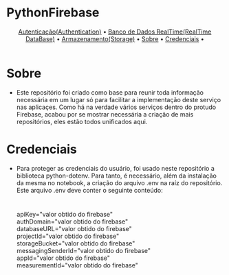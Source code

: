 # PythonFirebase

<table>
   <tr>
      <p align="center">
        <a href="https://github.com/victor-s-santos/PythonFirebase/tree/master/authentication">Autenticação(Authentication)</a> •
        <a href="https://github.com/victor-s-santos/PythonFirebase/tree/master/realtimedatabase">Banco de Dados RealTime(RealTime DataBase)</a> •
        <a href="https://github.com/victor-s-santos/PythonFirebase/tree/master/storage">Armazenamento(Storage)</a> •
         <a href="#sobre">Sobre</a> •
         <a href="#credenciais">Credenciais</a> •
      </p>
   </tr>
</table>

# Sobre
- Este repositório foi criado como base para reunir toda informação necessária em um lugar só para facilitar a implementação deste serviço nas aplicaçes. Como há na verdade vários serviços dentro do protudo Firebase, acabou por se mostrar necessária a criação de mais repositórios, eles estão todos unificados aqui. 

# Credenciais
- Para proteger as credenciais do usuário, foi usado neste repositório a biblioteca python-dotenv. Para tanto, é necessário, além da instalação da mesma no notebook, a criação do arquivo .env na raíz do repositório. Este arquivo .env deve conter o seguinte conteúdo:
   #
   apiKey="valor obtido do firebase"<br />
   authDomain="valor obtido do firebase"<br />
   databaseURL="valor obtido do firebase"<br />
   projectId="valor obtido do firebase"<br />
   storageBucket="valor obtido do firebase"<br />
   messagingSenderId="valor obtido do firebase"<br />
   appId="valor obtido do firebase"<br />
   measurementId="valor obtido do firebase"<br />

